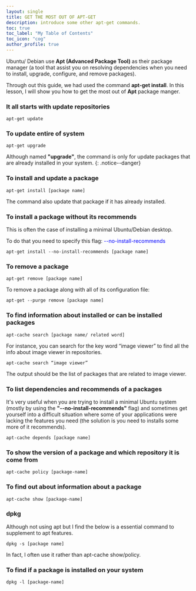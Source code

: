 ```yaml
---
layout: single
title: GET THE MOST OUT OF APT-GET
description: introduce some other apt-get commands.
toc: true
toc_label: "My Table of Contents"
toc_icon: "cog"
author_profile: true
---
```


Ubuntu/ Debian use **Apt (Advanced Package Tool)** as their package manager (a tool that assist you on resolving dependencies when you need to install, upgrade, configure, and remove packages).

Through out this guide, we had used the command **apt-get install**. In this lesson, I will show you how to get the most out of **Apt** package manger.

### It all starts with update repositories
```
apt-get update
```
### To update entire of system
```
apt-get upgrade
```
Although named **"upgrade"**, the command is only for update packages that are already installed in your system.
{: .notice--danger}

### To install and update a package
```
apt-get install [package name]
```
The command also update that package if it has already installed.

### To install a package without its recommends
This is often the case of installing a minimal Ubuntu/Debian desktop.

To do that you need to specify this flag: <span style="color:blue">--no-install-recommends</span>

```
apt-get install --no-install-recommends [package name]
```

### To remove a package
```
apt-get remove [package name]
```
To remove a package along with all of its configuration file:
```
apt-get --purge remove [package name]
```

### To find information about installed or can be installed packages
```
apt-cache search [package name/ related word]
```
For instance, you can search for the key word “image viewer” to find all  the info about image viewer in repositories.
```
apt-cache search “image viewer”
```
The output should be the list of packages that are related to image viewer.

### To list dependencies and recommends of a packages

It's very useful when you are trying to install a minimal Ubuntu system (mostly by using the **"--no-install-recommends"** flag) and sometimes get yourself into a difficult situation where some of your applications were lacking the features you need (the solution is you need to installs some more of it recommends).
```
apt-cache depends [package name]
```
### To show the version of a package and which repository it is come from
```
apt-cache policy [package-name]
```
### To find out about information about a package
```
apt-cache show [package-name]
```
### dpkg
Although not using apt but I find the below is a essential command to supplement to apt features.
```
dpkg -s [package name]
```
In fact, I often use it rather than apt-cache show/policy.
### To find if a package is installed on your system
```
dpkg -l [package-name]
```
